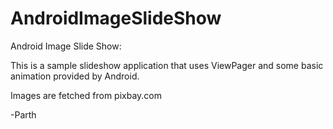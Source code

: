 AndroidImageSlideShow
=====================

Android Image Slide Show:

This is a sample slideshow application that uses ViewPager and some basic animation provided by Android.

Images are fetched from pixbay.com


-Parth
